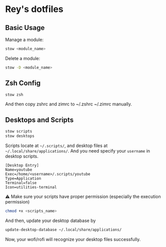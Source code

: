 # Rey's dotfiles

## Basic Usage

Manage a module:

```bash
stow <module_name>
```

Delete a module:

```bash
stow -D <module_name>
```

## Zsh Config

```bash
stow zsh
```

And then copy zshrc and zimrc to ~/.zshrc ~/.zimrc manually.

## Desktops and Scripts

```bash
stow scripts
stow desktops
```

Scripts locate at `~/.scripts/`, and desktop files at `~/.local/share/applications/`. And you need specify your `username` in desktop scripts.

```desktop
[Desktop Entry]
Name=youtube
Exec=/home/<username>/.scripts/youtube
Type=Application
Terminal=false
Icon=utilities-terminal
```

⚠️ Make sure your scripts have proper permission (especially the execution permission)

```bash
chmod +x <scripts_name>
```

And then, update your desktop database by

```bash
update-desktop-database ~/.local/share/applications/
```

Now, your wofi/rofi will recognize your desktop files successfully.
